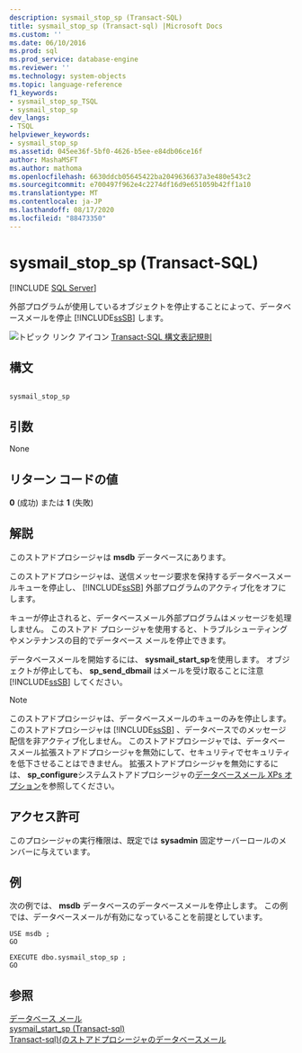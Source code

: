```yaml
---
description: sysmail_stop_sp (Transact-SQL)
title: sysmail_stop_sp (Transact-sql) |Microsoft Docs
ms.custom: ''
ms.date: 06/10/2016
ms.prod: sql
ms.prod_service: database-engine
ms.reviewer: ''
ms.technology: system-objects
ms.topic: language-reference
f1_keywords:
- sysmail_stop_sp_TSQL
- sysmail_stop_sp
dev_langs:
- TSQL
helpviewer_keywords:
- sysmail_stop_sp
ms.assetid: 045ee36f-5bf0-4626-b5ee-e84db06ce16f
author: MashaMSFT
ms.author: mathoma
ms.openlocfilehash: 6630ddcb05645422ba2049636637a3e480e543c2
ms.sourcegitcommit: e700497f962e4c2274df16d9e651059b42ff1a10
ms.translationtype: MT
ms.contentlocale: ja-JP
ms.lasthandoff: 08/17/2020
ms.locfileid: "88473350"
---
```

# <a name="sysmail_stop_sp-transact-sql"></a>sysmail_stop_sp (Transact-SQL)
[!INCLUDE [SQL Server](../../includes/applies-to-version/sqlserver.md)]

  外部プログラムが使用しているオブジェクトを停止することによって、データベースメールを停止 [!INCLUDE[ssSB](../../includes/sssb-md.md)] します。  
  
 ![トピック リンク アイコン](../../database-engine/configure-windows/media/topic-link.gif "トピック リンク アイコン") [Transact-SQL 構文表記規則](../../t-sql/language-elements/transact-sql-syntax-conventions-transact-sql.md)  
  
## <a name="syntax"></a>構文  
  
```  
  
sysmail_stop_sp  
```  
  
## <a name="arguments"></a>引数  
 None  
  
## <a name="return-code-values"></a>リターン コードの値  
 **0** (成功) または **1** (失敗)  
  
## <a name="remarks"></a>解説  
 このストアドプロシージャは **msdb** データベースにあります。  
  
 このストアドプロシージャは、送信メッセージ要求を保持するデータベースメールキューを停止し、 [!INCLUDE[ssSB](../../includes/sssb-md.md)] 外部プログラムのアクティブ化をオフにします。  
  
 キューが停止されると、データベースメール外部プログラムはメッセージを処理しません。 このストアド プロシージャを使用すると、トラブルシューティングやメンテナンスの目的でデータベース メールを停止できます。  
  
 データベースメールを開始するには、 **sysmail_start_sp**を使用します。 オブジェクトが停止しても、 **sp_send_dbmail** はメールを受け取ることに注意 [!INCLUDE[ssSB](../../includes/sssb-md.md)] してください。  
  
> [!NOTE]  
>  このストアドプロシージャは、データベースメールのキューのみを停止します。 このストアドプロシージャは [!INCLUDE[ssSB](../../includes/sssb-md.md)] 、データベースでのメッセージ配信を非アクティブ化しません。 このストアドプロシージャでは、データベースメール拡張ストアドプロシージャを無効にして、セキュリティでセキュリティを低下させることはできません。 拡張ストアドプロシージャを無効にするには、 **sp_configure**システムストアドプロシージャの[データベースメール XPs オプション](../../database-engine/configure-windows/database-mail-xps-server-configuration-option.md)を参照してください。  
  
## <a name="permissions"></a>アクセス許可  
 このプロシージャの実行権限は、既定では **sysadmin** 固定サーバーロールのメンバーに与えています。  
  
## <a name="examples"></a>例  
 次の例では、 **msdb** データベースのデータベースメールを停止します。 この例では、データベースメールが有効になっていることを前提としています。  
  
```  
USE msdb ;  
GO  
  
EXECUTE dbo.sysmail_stop_sp ;  
GO  
```  
  
## <a name="see-also"></a>参照  
 [データベース メール](../../relational-databases/database-mail/database-mail.md)   
 [sysmail_start_sp &#40;Transact-sql&#41;](../../relational-databases/system-stored-procedures/sysmail-start-sp-transact-sql.md)   
 [Transact-sql&#41;&#40;のストアドプロシージャのデータベースメール ](../../relational-databases/system-stored-procedures/database-mail-stored-procedures-transact-sql.md)  
  
  
